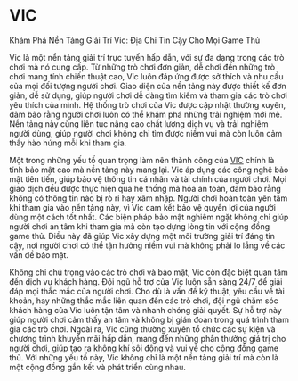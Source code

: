 # VIC

Khám Phá Nền Tảng Giải Trí Vic: Địa Chỉ Tin Cậy Cho Mọi Game Thủ

Vic là một nền tảng giải trí trực tuyến hấp dẫn, với sự đa dạng trong các trò chơi mà nó cung cấp. Từ những trò chơi đơn giản, dễ chơi đến những trò chơi mang tính chiến thuật cao, Vic luôn đáp ứng được sở thích và nhu cầu của mọi đối tượng người chơi. Giao diện của nền tảng này được thiết kế đơn giản, dễ sử dụng, giúp người chơi dễ dàng tìm kiếm và tham gia các trò chơi yêu thích của mình. Hệ thống trò chơi của Vic được cập nhật thường xuyên, đảm bảo rằng người chơi luôn có thể khám phá những trải nghiệm mới mẻ. Nền tảng này cũng liên tục nâng cao chất lượng dịch vụ và trải nghiệm người dùng, giúp người chơi không chỉ tìm được niềm vui mà còn luôn cảm thấy hào hứng mỗi khi tham gia.

Một trong những yếu tố quan trọng làm nên thành công của <a href="https://vic-vi.com">VIC</a>  chính là tính bảo mật cao mà nền tảng này mang lại. Vic áp dụng các công nghệ bảo mật tiên tiến, giúp bảo vệ thông tin cá nhân và tài chính của người chơi. Mọi giao dịch đều được thực hiện qua hệ thống mã hóa an toàn, đảm bảo rằng không có thông tin nào bị rò rỉ hay xâm nhập. Người chơi hoàn toàn yên tâm khi tham gia vào nền tảng này, vì Vic cam kết bảo vệ quyền lợi của người dùng một cách tốt nhất. Các biện pháp bảo mật nghiêm ngặt không chỉ giúp người chơi an tâm khi tham gia mà còn tạo dựng lòng tin với cộng đồng game thủ. Điều này đã giúp Vic xây dựng một môi trường giải trí đáng tin cậy, nơi người chơi có thể tận hưởng niềm vui mà không phải lo lắng về các vấn đề bảo mật.

Không chỉ chú trọng vào các trò chơi và bảo mật, Vic còn đặc biệt quan tâm đến dịch vụ khách hàng. Đội ngũ hỗ trợ của Vic luôn sẵn sàng 24/7 để giải đáp mọi thắc mắc của người chơi. Cho dù là vấn đề kỹ thuật, yêu cầu về tài khoản, hay những thắc mắc liên quan đến các trò chơi, đội ngũ chăm sóc khách hàng của Vic luôn tận tâm và nhanh chóng giải quyết. Sự hỗ trợ này giúp người chơi cảm thấy an tâm và không bị gián đoạn trong quá trình tham gia các trò chơi. Ngoài ra, Vic cũng thường xuyên tổ chức các sự kiện và chương trình khuyến mãi hấp dẫn, mang đến những phần thưởng giá trị cho người chơi, giúp tạo ra không khí sôi động và vui vẻ cho cộng đồng game thủ. Với những yếu tố này, Vic không chỉ là một nền tảng giải trí mà còn là một cộng đồng gắn kết và phát triển cùng nhau.
